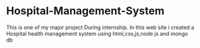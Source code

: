# Hospital-Management-System
This is one of my major project During internship. In this web site i created a Hospital health management system using html,css,js,node js and mongo db
